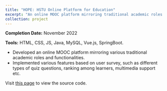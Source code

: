 ```yaml
---
title: "HOPE: HSTU Online Platform for Education"
excerpt: "An online MOOC platform mirroring traditional academic roles and features based on user survey.<br/><img src='/images/projects/hope.png'>"
collection: project
---
```


**Completion Date:** November 2022

**Tools:** HTML, CSS, JS, Java, MySQL, Vue.js, SpringBoot.

- Developed an online MOOC platform mirroring various traditional academic roles and functionalities.
- Implemented various features based on user survey, such as different types of quiz questions, ranking among learners, multimedia support etc.

Visit [this page](https://github.com/amritoo/HOPE) to view the source code.
